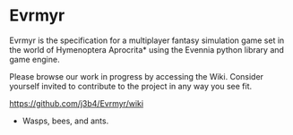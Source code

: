 # Evrmyr
Evrmyr is the specification for a multiplayer fantasy simulation game set in the world of Hymenoptera Aprocrita* using the Evennia python library and game engine. 

Please browse our work in progress by accessing the Wiki. Consider yourself invited to contribute to the project in any way you see fit.

https://github.com/j3b4/Evrmyr/wiki

* Wasps, bees, and ants.
